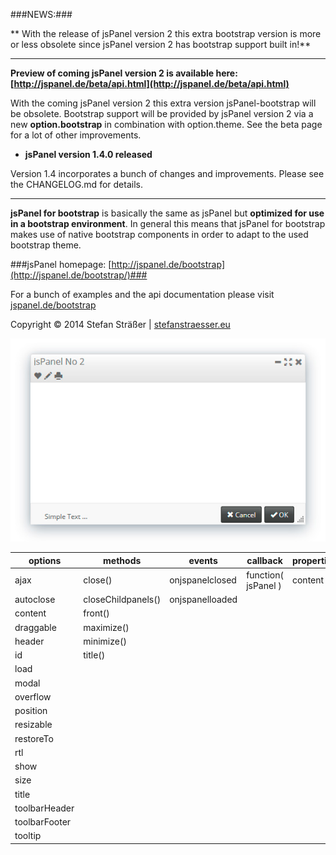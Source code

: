###NEWS:###

** With the release of jsPanel version 2 this extra bootstrap version is more or less obsolete since jsPanel version 2 has bootstrap support built in!**

---

**Preview of coming jsPanel version 2 is available here: [http://jspanel.de/beta/api.html](http://jspanel.de/beta/api.html)**

With the coming jsPanel version 2 this extra version jsPanel-bootstrap will be obsolete. Bootstrap support will be provided by jsPanel version 2 via a new **option.bootstrap** in combination with option.theme.
See the beta page for a lot of other improvements.

+ **jsPanel version 1.4.0 released**

Version 1.4 incorporates a bunch of changes and improvements. Please see the CHANGELOG.md for details.

---

**jsPanel for bootstrap** is basically the same as jsPanel but **optimized for use in a bootstrap environment**. In general this means that jsPanel for bootstrap makes use of native bootstrap components in order to adapt to the used bootstrap theme.

###jsPanel homepage: [http://jspanel.de/bootstrap](http://jspanel.de/bootstrap/)###

For a bunch of examples and the api documentation please visit [jspanel.de/bootstrap](http://jspanel.de/bootstrap/)

Copyright &copy; 2014 Stefan Sträßer | [stefanstraesser.eu](http://stefanstraesser.eu)

![jsPanel jQuery Plugin](https://github.com/Flyer53/jsPanel-bootstrap/raw/master/jsPanel-bootstrap.jpg)

| options          | methods            | events           | callback            | properties    |
| ---------------- | ------------------ | ---------------- | ------------------- | ------------- |
| ajax             | close()            | onjspanelclosed  | function( jsPanel ) | content       |
| autoclose        | closeChildpanels() | onjspanelloaded  |                     |               |
| content          | front()            |                  |                     |               |
| draggable        | maximize()         |                  |                     |
| header           | minimize()         |                  |                     |
| id               | title()            |                  |                     |
| load             |                    |                  |                     |
| modal            |                    |                  |                     |
| overflow         |                    |                  |                     |
| position         |                    |                  |                     |
| resizable        |                    |                  |                     |
| restoreTo        |                    |                  |                     |
| rtl              |                    |                  |                     |
| show             |                    |                  |                     |
| size             |                    |                  |                     |
| title            |                    |                  |                     |
| toolbarHeader    |                    |                  |                     |
| toolbarFooter    |                    |                  |                     |
| tooltip          |                    |                  |                     |
